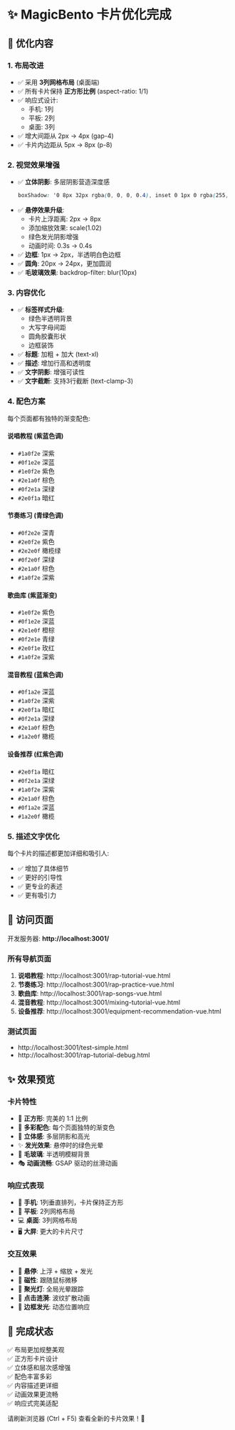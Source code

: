 # ✨ MagicBento 卡片优化完成

## 🎨 优化内容

### 1. **布局改进**
- ✅ 采用 **3列网格布局** (桌面端)
- ✅ 所有卡片保持 **正方形比例** (aspect-ratio: 1/1)
- ✅ 响应式设计:
  - 手机: 1列
  - 平板: 2列
  - 桌面: 3列
- ✅ 增大间距从 2px → 4px (gap-4)
- ✅ 卡片内边距从 5px → 8px (p-8)

### 2. **视觉效果增强**
- ✅ **立体阴影**: 多层阴影营造深度感
  ```css
  boxShadow: '0 8px 32px rgba(0, 0, 0, 0.4), inset 0 1px 0 rgba(255, 255, 255, 0.05)'
  ```
- ✅ **悬停效果升级**:
  - 卡片上浮距离: 2px → 8px
  - 添加缩放效果: scale(1.02)
  - 绿色发光阴影增强
  - 动画时间: 0.3s → 0.4s
- ✅ **边框**: 1px → 2px，半透明白色边框
- ✅ **圆角**: 20px → 24px，更加圆润
- ✅ **毛玻璃效果**: backdrop-filter: blur(10px)

### 3. **内容优化**
- ✅ **标签样式升级**:
  - 绿色半透明背景
  - 大写字母间距
  - 圆角胶囊形状
  - 边框装饰
- ✅ **标题**: 加粗 + 加大 (text-xl)
- ✅ **描述**: 增加行高和透明度
- ✅ **文字阴影**: 增强可读性
- ✅ **文字截断**: 支持3行截断 (text-clamp-3)

### 4. **配色方案**
每个页面都有独特的渐变配色:

#### 说唱教程 (紫蓝色调)
- `#1a0f2e` 深紫
- `#0f1e2e` 深蓝
- `#1e0f2e` 紫色
- `#2e1a0f` 棕色
- `#0f2e1a` 深绿
- `#2e0f1a` 暗红

#### 节奏练习 (青绿色调)
- `#0f2e2e` 深青
- `#2e0f2e` 紫色
- `#2e2e0f` 橄榄绿
- `#0f2e0f` 深绿
- `#2e1a0f` 棕色
- `#1a0f2e` 深紫

#### 歌曲库 (紫蓝渐变)
- `#1e0f2e` 紫色
- `#0f1e2e` 深蓝
- `#2e1e0f` 橙棕
- `#0f2e1e` 青绿
- `#2e0f1e` 玫红
- `#1a0f2e` 深紫

#### 混音教程 (蓝紫色调)
- `#0f1a2e` 深蓝
- `#1a0f2e` 深紫
- `#2e0f1a` 暗红
- `#0f2e1a` 深绿
- `#2e1a0f` 棕色
- `#1a2e0f` 橄榄

#### 设备推荐 (红紫色调)
- `#2e0f1a` 暗红
- `#0f2e1a` 深绿
- `#1a0f2e` 深紫
- `#2e1a0f` 棕色
- `#0f1a2e` 深蓝
- `#1a2e0f` 橄榄

### 5. **描述文字优化**
每个卡片的描述都更加详细和吸引人:
- ✅ 增加了具体细节
- ✅ 更好的引导性
- ✅ 更专业的表述
- ✅ 更有吸引力

## 🎯 访问页面

开发服务器: **http://localhost:3001/**

### 所有导航页面
1. **说唱教程**: http://localhost:3001/rap-tutorial-vue.html
2. **节奏练习**: http://localhost:3001/rap-practice-vue.html
3. **歌曲库**: http://localhost:3001/rap-songs-vue.html
4. **混音教程**: http://localhost:3001/mixing-tutorial-vue.html
5. **设备推荐**: http://localhost:3001/equipment-recommendation-vue.html

### 测试页面
- http://localhost:3001/test-simple.html
- http://localhost:3001/rap-tutorial-debug.html

## ✨ 效果预览

### 卡片特性
- 🎴 **正方形**: 完美的 1:1 比例
- 🌈 **多彩配色**: 每个页面独特的渐变色
- 💎 **立体感**: 多层阴影和高光
- ✨ **发光效果**: 悬停时的绿色光晕
- 🎨 **毛玻璃**: 半透明模糊背景
- 🎭 **动画流畅**: GSAP 驱动的丝滑动画

### 响应式表现
- 📱 **手机**: 1列垂直排列，卡片保持正方形
- 📲 **平板**: 2列网格布局
- 💻 **桌面**: 3列网格布局
- 🖥️ **大屏**: 更大的卡片尺寸

### 交互效果
- 🎯 **悬停**: 上浮 + 缩放 + 发光
- 🎪 **磁性**: 跟随鼠标微移
- 💫 **聚光灯**: 全局光晕跟踪
- 🌟 **点击涟漪**: 波纹扩散动画
- 🎨 **边框发光**: 动态位置响应

## 🎉 完成状态

✅ 布局更加规整美观  
✅ 正方形卡片设计  
✅ 立体感和层次感增强  
✅ 配色丰富多彩  
✅ 内容描述更详细  
✅ 动画效果更流畅  
✅ 响应式完美适配  

请刷新浏览器 (Ctrl + F5) 查看全新的卡片效果！🎊
